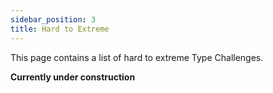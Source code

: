 ```yaml
---
sidebar_position: 3
title: Hard to Extreme
---
```


This page contains a list of hard to extreme Type Challenges.

**Currently under construction**
